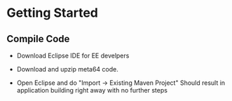# Getting Started

## Compile Code
* Download Eclipse IDE for EE develpers

* Download and upzip meta64 code.

* Open Eclipse and do "Import -> Existing Maven Project"
  Should result in application building right away with no further steps
